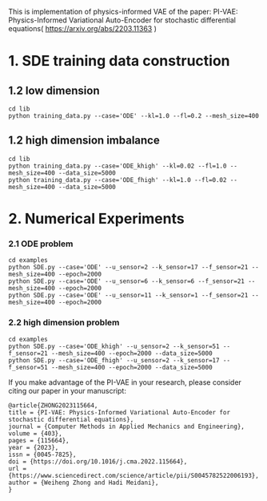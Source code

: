 This is implementation of physics-informed VAE of the paper:
PI-VAE: Physics-Informed Variational Auto-Encoder for stochastic differential equations( https://arxiv.org/abs/2203.11363 )


# 1. SDE training data construction

## 1.2 low dimension
```
cd lib
python training_data.py --case='ODE' --kl=1.0 --fl=0.2 --mesh_size=400
```

## 1.2 high dimension imbalance
```
cd lib
python training_data.py --case='ODE_khigh' --kl=0.02 --fl=1.0 --mesh_size=400 --data_size=5000 
python training_data.py --case='ODE_fhigh' --kl=1.0 --fl=0.02 --mesh_size=400 --data_size=5000
```

# 2. Numerical Experiments

### 2.1 ODE problem
```
cd examples 
python SDE.py --case='ODE' --u_sensor=2 --k_sensor=17 --f_sensor=21 --mesh_size=400 --epoch=2000 
python SDE.py --case='ODE' --u_sensor=6 --k_sensor=6 --f_sensor=21 --mesh_size=400 --epoch=2000 
python SDE.py --case='ODE' --u_sensor=11 --k_sensor=1 --f_sensor=21 --mesh_size=400 --epoch=2000
```

### 2.2 high dimension problem
```
cd examples 
python SDE.py --case='ODE_khigh' --u_sensor=2 --k_sensor=51 --f_sensor=21 --mesh_size=400 --epoch=2000 --data_size=5000
python SDE.py --case='ODE_fhigh' --u_sensor=2 --k_sensor=17 --f_sensor=51 --mesh_size=400 --epoch=2000 --data_size=5000
```

If you make advantage of the PI-VAE in your research, please consider citing our paper in your manuscript:
```
@article{ZHONG2023115664,
title = {PI-VAE: Physics-Informed Variational Auto-Encoder for stochastic differential equations},
journal = {Computer Methods in Applied Mechanics and Engineering},
volume = {403},
pages = {115664},
year = {2023},
issn = {0045-7825},
doi = {https://doi.org/10.1016/j.cma.2022.115664},
url = {https://www.sciencedirect.com/science/article/pii/S0045782522006193},
author = {Weiheng Zhong and Hadi Meidani},
}
```


